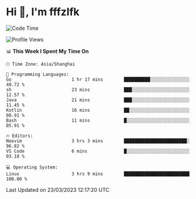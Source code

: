 # Hi 👋, I'm fffzlfk

<!--START_SECTION:waka-->
![Code Time](http://img.shields.io/badge/Code%20Time-115%20hrs%2027%20mins-blue)

![Profile Views](http://img.shields.io/badge/Profile%20Views-0-blue)

📊 **This Week I Spent My Time On** 

```text
🕑︎ Time Zone: Asia/Shanghai

💬 Programming Languages: 
Go                       1 hr 17 mins        ██████████░░░░░░░░░░░░░░░   40.72 % 
sh                       23 mins             ███░░░░░░░░░░░░░░░░░░░░░░   12.57 % 
Java                     21 mins             ███░░░░░░░░░░░░░░░░░░░░░░   11.45 % 
Kotlin                   16 mins             ██░░░░░░░░░░░░░░░░░░░░░░░   08.91 % 
Bash                     11 mins             █░░░░░░░░░░░░░░░░░░░░░░░░   05.91 % 

🔥 Editors: 
Neovim                   3 hrs 3 mins        ████████████████████████░   96.82 % 
VS Code                  6 mins              █░░░░░░░░░░░░░░░░░░░░░░░░   03.18 % 

💻 Operating System: 
Linux                    3 hrs 9 mins        █████████████████████████   100.00 % 
```


 Last Updated on 23/03/2023 12:17:20 UTC
<!--END_SECTION:waka-->
